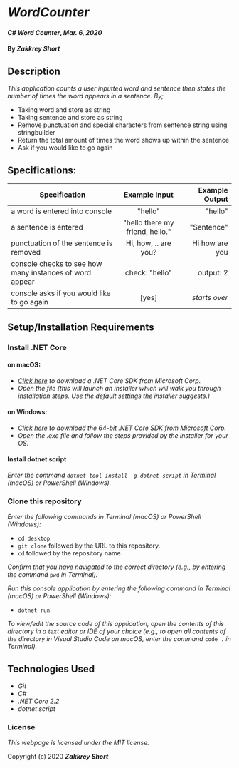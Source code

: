 # _WordCounter_

#### _C# Word Counter_, _Mar. 6, 2020_

#### By _**Zakkrey Short**_

## Description

_This application counts a user inputted word and sentence then states the number of times the word appears in a sentence. By;_
* Taking word and store as string
* Taking sentence and store as string
* Remove punctuation and special characters from sentence string using stringbuilder
* Return the total amount of times the word shows up within the sentence
* Ask if you would like to go again

## Specifications:

| Specification | Example Input | Example Output |
| ------------- |:-------------:| -------------------:|
| a word is entered into console | "hello" | "hello" |
| a sentence is entered | "hello there my friend, hello." | "Sentence" |
| punctuation of the sentence is removed | Hi, how, .. are you? | Hi how are you |
| console checks to see how many instances of word appear | check: "hello" | output: 2 |
| console asks if you would like to go again | [yes] | _starts over_ |

## Setup/Installation Requirements

### Install .NET Core

#### on macOS:
* _[Click here](https://dotnet.microsoft.com/download/thank-you/dotnet-sdk-2.2.106-macos-x64-installer) to download a .NET Core SDK from Microsoft Corp._
* _Open the file (this will launch an installer which will walk you through installation steps. Use the default settings the installer suggests.)_

#### on Windows:
* _[Click here](https://dotnet.microsoft.com/download/thank-you/dotnet-sdk-2.2.203-windows-x64-installer) to download the 64-bit .NET Core SDK from Microsoft Corp._
* _Open the .exe file and follow the steps provided by the installer for your OS._

#### Install dotnet script
_Enter the command ``dotnet tool install -g dotnet-script`` in Terminal (macOS) or PowerShell (Windows)._

### Clone this repository

_Enter the following commands in Terminal (macOS) or PowerShell (Windows):_
* ``cd desktop``
* ``git clone`` followed by the URL to this repository.
* ``cd`` followed by the repository name.

_Confirm that you have navigated to the correct directory (e.g., by entering the command_ ``pwd`` _in Terminal)._

_Run this console application by entering the following command in Terminal (macOS) or PowerShell (Windows):_
* ``dotnet run``

_To view/edit the source code of this application, open the contents of this directory in a text editor or IDE of your choice (e.g., to open all contents of the directory in Visual Studio Code on macOS, enter the command_ ``code .`` _in Terminal)._

## Technologies Used
* _Git_
* _C#_
* _.NET Core 2.2_
* _dotnet script_

### License

*This webpage is licensed under the MIT license.*

Copyright (c) 2020 **_Zakkrey Short_**